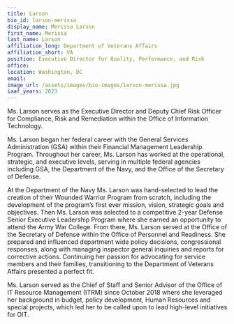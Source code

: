 ```yaml
---
title: Larson
bio_id: larson-merissa
display_name: Merissa Larson
first_name: Merissa 
last_name: Larson
affiliation_long: Department of Veterans Affairs
affiliation_short: VA
position: Executive Director for Quality, Performance, and Risk
office: 
location: Washington, DC
email: 
image_url: /assets/images/bio-images/larson-merissa.jpg
iaaf_years: 2023
---
```

Ms. Larson serves as the Executive Director and Deputy Chief Risk Officer for Compliance, Risk and Remediation within the Office of Information Technology.

Ms. Larson began her federal career with the General Services Administration (GSA) within their Financial Management Leadership Program. Throughout her career, Ms. Larson has worked at the operational, strategic, and executive levels, serving in multiple federal agencies including GSA, the Department of the Navy, and the Office of the Secretary of Defense.

At the Department of the Navy Ms. Larson was hand-selected to lead the creation of their Wounded Warrior Program from scratch, including the development of the program’s first ever mission, vision, strategic goals and objectives. Then Ms. Larson was selected to a competitive 2-year Defense Senior Executive Leadership Program where she earned an opportunity to attend the Army War College. From there, Ms. Larson served at the Office of the Secretary of Defense within the Office of Personnel and Readiness. She prepared and influenced department wide policy decisions, congressional responses, along with managing inspector general inquiries and reports for corrective actions. Continuing her passion for advocating for service members and their families, transitioning to the Department of Veterans Affairs presented a perfect fit.

Ms. Larson served as the Chief of Staff and Senior Advisor of the Office of IT Resource Management (ITRM) since October 2018 where she leveraged her background in budget, policy development, Human Resources and special projects, which led her to be called upon to lead high-level initiatives for OIT.